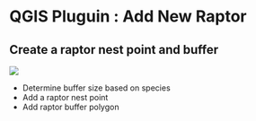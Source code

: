 # QGIS Pluguin : Add New Raptor
## Create a raptor nest point and buffer

![](https://www.qgis.org/styleguide/visual/main_logo.png)

* Determine buffer size based on species
* Add a raptor nest point
* Add raptor buffer polygon
